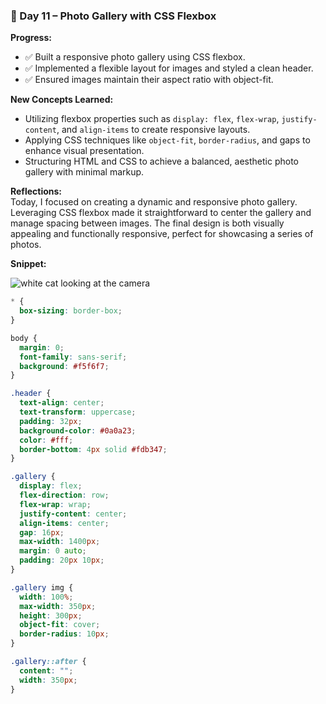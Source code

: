 ### 📅 Day 11 – Photo Gallery with CSS Flexbox

**Progress:**
- ✅ Built a responsive photo gallery using CSS flexbox.
- ✅ Implemented a flexible layout for images and styled a clean header.
- ✅ Ensured images maintain their aspect ratio with object-fit.

**New Concepts Learned:**
- Utilizing flexbox properties such as `display: flex`, `flex-wrap`, `justify-content`, and `align-items` to create responsive layouts.
- Applying CSS techniques like `object-fit`, `border-radius`, and gaps to enhance visual presentation.
- Structuring HTML and CSS to achieve a balanced, aesthetic photo gallery with minimal markup.

**Reflections:**  
Today, I focused on creating a dynamic and responsive photo gallery. Leveraging CSS flexbox made it straightforward to center the gallery and manage spacing between images. The final design is both visually appealing and functionally responsive, perfect for showcasing a series of photos.

**Snippet:**

<img src="https://cdn.freecodecamp.org/curriculum/css-photo-gallery/7.jpg" alt="white cat looking at the camera">

```css
* {
  box-sizing: border-box;
}

body {
  margin: 0;
  font-family: sans-serif;
  background: #f5f6f7;
}

.header {
  text-align: center;
  text-transform: uppercase;
  padding: 32px;
  background-color: #0a0a23;
  color: #fff;
  border-bottom: 4px solid #fdb347;
}

.gallery {
  display: flex;
  flex-direction: row;
  flex-wrap: wrap;
  justify-content: center;
  align-items: center;
  gap: 16px;
  max-width: 1400px;
  margin: 0 auto;
  padding: 20px 10px;
}

.gallery img {
  width: 100%;
  max-width: 350px;
  height: 300px;
  object-fit: cover;
  border-radius: 10px;
}

.gallery::after {
  content: "";
  width: 350px;
}
